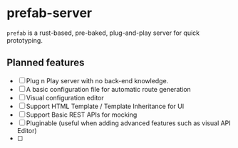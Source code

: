 # prefab-server

`prefab` is a rust-based, pre-baked, plug-and-play server for quick prototyping.

## Planned features

- [ ] Plug n Play server with no back-end knowledge.
- [ ] A basic configuration file for automatic route generation
- [ ] Visual configuration editor
- [ ] Support HTML Template / Template Inheritance for UI
- [ ] Support Basic REST APIs for mocking
- [ ] Pluginable (useful when adding advanced features such as visual API Editor)
- [ ]
